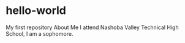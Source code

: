 # hello-world
My first repository
About Me
I attend Nashoba Valley Technical High School, I am a sophomore.
